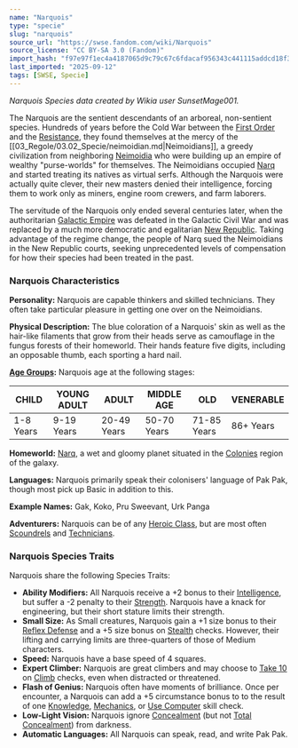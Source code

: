 ```yaml
---
name: "Narquois"
type: "specie"
slug: "narquois"
source_url: "https://swse.fandom.com/wiki/Narquois"
source_license: "CC BY-SA 3.0 (Fandom)"
import_hash: "f97e97f1ec4a4187065d9c79c67c6fdacaf956343c441115addcd18f3f7ef9b4"
last_imported: "2025-09-12"
tags: [SWSE, Specie]
---
```

*Narquois Species data created by Wikia user SunsetMage001.*

The Narquois are the sentient descendants of an arboreal, non-sentient species. Hundreds of years before the Cold War between the [First Order](https://swse.fandom.com/wiki/The_First_Order) and the [Resistance](https://swse.fandom.com/wiki/The_Resistance), they found themselves at the mercy of the [[03_Regole/03.02_Specie/neimoidian.md|Neimoidians]], a greedy civilization from neighboring [Neimoidia](https://swse.fandom.com/wiki/Neimoidia) who were building up an empire of wealthy "purse-worlds" for themselves. The Neimoidians occupied [Narq](https://swse.fandom.com/wiki/Narq) and started treating its natives as virtual serfs. Although the Narquois were actually quite clever, their new masters denied their intelligence, forcing them to work only as miners, engine room crewers, and farm laborers.

The servitude of the Narquois only ended several centuries later, when the authoritarian [Galactic Empire](https://swse.fandom.com/wiki/The_Galactic_Empire) was defeated in the Galactic Civil War and was replaced by a much more democratic and egalitarian [New Republic](https://swse.fandom.com/wiki/The_New_Republic). Taking advantage of the regime change, the people of Narq sued the Neimoidians in the New Republic courts, seeking unprecedented levels of compensation for how their species had been treated in the past.

### Narquois Characteristics
**Personality:** Narquois are capable thinkers and skilled technicians. They often take particular pleasure in getting one over on the Neimoidians.

**Physical Description:** The blue coloration of a Narquois' skin as well as the hair-like filaments that grow from their heads serve as camouflage in the fungus forests of their homeworld. Their hands feature five digits, including an opposable thumb, each sporting a hard nail.

**[Age Groups](https://swse.fandom.com/wiki/Age_Groups):** Narquois age at the following stages:

| CHILD | YOUNG ADULT | ADULT | MIDDLE AGE | OLD | VENERABLE |
| --- | --- | --- | --- | --- | --- |
| 1-8 Years | 9-19 Years | 20-49 Years | 50-70 Years | 71-85 Years | 86+ Years |

**Homeworld:** [Narq](https://swse.fandom.com/wiki/Narq), a wet and gloomy planet situated in the [Colonies](https://swse.fandom.com/wiki/The_Colonies) region of the galaxy.

**Languages:** Narquois primarily speak their colonisers' language of Pak Pak, though most pick up Basic in addition to this.

**Example Names:** Gak, Koko, Pru Sweevant, Urk Panga

**Adventurers:** Narquois can be of any [Heroic Class](https://swse.fandom.com/wiki/Heroic_Class), but are most often [Scoundrels](https://swse.fandom.com/wiki/Scoundrels) and [Technicians](https://swse.fandom.com/wiki/Technicians).
### Narquois Species Traits
Narquois share the following Species Traits:
- **Ability Modifiers:** All Narquois receive a +2 bonus to their [Intelligence](https://swse.fandom.com/wiki/Intelligence), but suffer a -2 penalty to their [Strength](https://swse.fandom.com/wiki/Strength). Narquois have a knack for engineering, but their short stature limits their strength.
- **Small Size:** As Small creatures, Narquois gain a +1 size bonus to their [Reflex Defense](https://swse.fandom.com/wiki/Reflex_Defense) and a +5 size bonus on [Stealth](https://swse.fandom.com/wiki/Stealth) checks. However, their lifting and carrying limits are three-quarters of those of Medium characters.
- **Speed:** Narquois have a base speed of 4 squares.
- **Expert Climber:** Narquois are great climbers and may choose to [Take 10](https://swse.fandom.com/wiki/Take_10) on [Climb](https://swse.fandom.com/wiki/Climb) checks, even when distracted or threatened.
- **Flash of Genius:** Narquois often have moments of brilliance. Once per encounter, a Narquois can add a +5 circumstance bonus to to the result of one [Knowledge](https://swse.fandom.com/wiki/Knowledge), [Mechanics](https://swse.fandom.com/wiki/Mechanics), or [Use Computer](https://swse.fandom.com/wiki/Use_Computer) skill check.
- **Low-Light Vision:** Narquois ignore [Concealment](https://swse.fandom.com/wiki/Concealment) (but not [Total Concealment](https://swse.fandom.com/wiki/Total_Concealment)) from darkness.
- **Automatic Languages:** All Narquois can speak, read, and write Pak Pak.